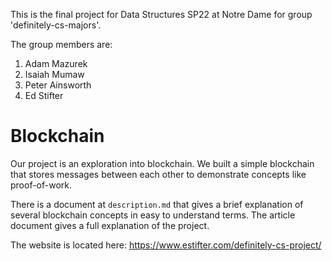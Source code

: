This is the final project for Data Structures SP22 at Notre Dame for group 'definitely-cs-majors'.

The group members are:

1. Adam Mazurek
2. Isaiah Mumaw
3. Peter Ainsworth
4. Ed Stifter

# Blockchain

Our project is an exploration into blockchain. We built a simple blockchain that stores messages
between each other to demonstrate concepts like proof-of-work.

There is a document at `description.md` that gives a brief explanation of several blockchain concepts
in easy to understand terms. The article document gives a full explanation of the project.

The website is located here: https://www.estifter.com/definitely-cs-project/
